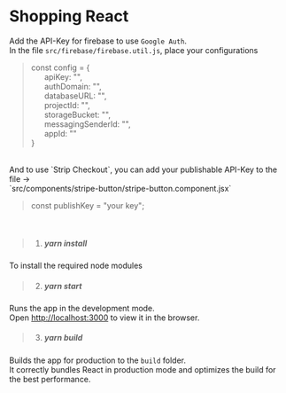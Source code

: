 # Shopping React

Add the API-Key for firebase to use `Google Auth`. <br />
In the file `src/firebase/firebase.util.js`, place your configurations <br />
>const config = { <br />
> &nbsp;&nbsp;&nbsp;&nbsp;&nbsp;&nbsp;apiKey: "", <br />
> &nbsp;&nbsp;&nbsp;&nbsp;&nbsp;&nbsp;authDomain: "", <br />
> &nbsp;&nbsp;&nbsp;&nbsp;&nbsp;&nbsp;databaseURL: "", <br />
> &nbsp;&nbsp;&nbsp;&nbsp;&nbsp;&nbsp;projectId: "", <br />
> &nbsp;&nbsp;&nbsp;&nbsp;&nbsp;&nbsp;storageBucket: "", <br />
> &nbsp;&nbsp;&nbsp;&nbsp;&nbsp;&nbsp;messagingSenderId: "", <br />
> &nbsp;&nbsp;&nbsp;&nbsp;&nbsp;&nbsp;appId: "" <br />
>}

<br />
And to use `Strip Checkout`, you can add your publishable API-Key to the file -> <br />
  `src/components/stripe-button/stripe-button.component.jsx` <br />

> const publishKey = "your key";

<br />

>1. ##### yarn install <br />
To install the required node modules

>2. ##### yarn start <br />
Runs the app in the development mode.<br />
Open [http://localhost:3000](http://localhost:3000) to view it in the browser.

>3. ##### yarn build <br />
Builds the app for production to the `build` folder.<br />
It correctly bundles React in production mode and optimizes the build for the best performance.
